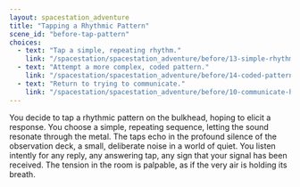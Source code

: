 ```yaml
---
layout: spacestation_adventure
title: "Tapping a Rhythmic Pattern"
scene_id: "before-tap-pattern"
choices:
  - text: "Tap a simple, repeating rhythm."
    link: "/spacestation/spacestation_adventure/before/13-simple-rhythm/"
  - text: "Attempt a more complex, coded pattern."
    link: "/spacestation/spacestation_adventure/before/14-coded-pattern/"
  - text: "Return to trying to communicate."
    link: "/spacestation/spacestation_adventure/before/10-communicate-hidden/"
---
```


You decide to tap a rhythmic pattern on the bulkhead, hoping to elicit a response. You choose a simple, repeating sequence, letting the sound resonate through the metal. The taps echo in the profound silence of the observation deck, a small, deliberate noise in a world of quiet. You listen intently for any reply, any answering tap, any sign that your signal has been received. The tension in the room is palpable, as if the very air is holding its breath.
